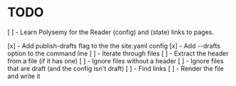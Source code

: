 # TODO

[ ] - Learn Polysemy for the Reader (config) and (state) links to pages.

[x] - Add publish-drafts flag to the the site.yaml config
[x] - Add --drafts option to the command line
[ ] - Iterate through files
[ ] - Extract the header from a file (if it has one)
[ ] - Ignore files without a header
[ ] - Ignore files that are draft (and the config isn't draft)
[ ] - Find links
[ ] - Render the file and write it
